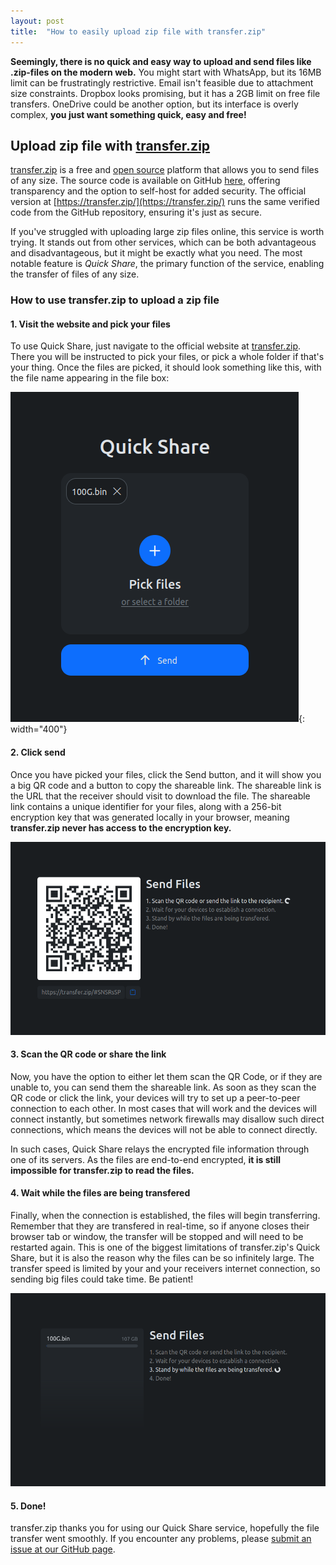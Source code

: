 ```yaml
---
layout: post
title:  "How to easily upload zip file with transfer.zip"
---
```

**Seemingly, there is no quick and easy way to upload and send files like .zip-files on the modern web.** You might start with WhatsApp, but its 16MB limit can be frustratingly restrictive. Email isn't feasible due to attachment size constraints. Dropbox looks promising, but it has a 2GB limit on free file transfers. OneDrive could be another option, but its interface is overly complex, **you just want something quick, easy and free!**

## Upload zip file with **[transfer.zip](https://transfer.zip/)**

[transfer.zip](https://transfer.zip/) is a free and [open source](https://github.com/robinkarlberg/transfer.zip-web) platform that allows you to send files of any size. The source code is available on GitHub [here](https://github.com/robinkarlberg/transfer.zip-web), offering transparency and the option to self-host for added security. The official version at [https://transfer.zip/](https://transfer.zip/) runs the same verified code from the GitHub repository, ensuring it's just as secure.

If you've struggled with uploading large zip files online, this service is worth trying. It stands out from other services, which can be both advantageous and disadvantageous, but it might be exactly what you need. The most notable feature is *Quick Share*, the primary function of the service, enabling the transfer of files of any size. 

### How to use transfer.zip to upload a zip file

#### **1. Visit the website and pick your files**

To use Quick Share, just navigate to the official website at [transfer.zip](https://transfer.zip/). There you will be instructed to pick your files, or pick a whole folder if that's your thing. Once the files are picked, it should look something like this, with the file name appearing in the file box:

<!-- ![Quick Share landing page](/assets/img/quick-share-new.png){: width="400"} -->
![Screenshot of Quick Share showing that the user has picked a 100GB file](/assets/img/quick-share-100g.png){: width="400"}

#### **2. Click send**

Once you have picked your files, click the Send button, and it will show you a big QR code and a button to copy the shareable link. The shareable link is the URL that the receiver should visit to download the file. The shareable link contains a unique identifier for your files, along with a 256-bit encryption key that was generated locally in your browser, meaning **transfer.zip never has access to the encryption key.**

![Screenshot of Quick Share showing a big QR code and that the user is waiting for someone to scan it](/assets/img/quick-share-progress-1.png)

#### **3. Scan the QR code or share the link**

Now, you have the option to either let them scan the QR Code, or if they are unable to, you can send them the shareable link. As soon as they scan the QR code or click the link, your devices will try to set up a peer-to-peer connection to each other. In most cases that will work and the devices will connect instantly, but sometimes network firewalls may disallow such direct connections, which means the devices will not be able to connect directly. 

In such cases, Quick Share relays the encrypted file information through one of its servers. As the files are end-to-end encrypted, **it is still impossible for transfer.zip to read the files.**

#### **4. Wait while the files are being transfered**

Finally, when the connection is established, the files will begin transferring. Remember that they are transfered in real-time, so if anyone closes their browser tab or window, the transfer will be stopped and will need to be restarted again. This is one of the biggest limitations of transfer.zip's Quick Share, but it is also the reason why the files can be so infinitely large. The transfer speed is limited by your and your receivers internet connection, so sending big files could take time. Be patient!

![Screenshot of Quick Share showing the 100GB file is being downloaded](/assets/img/quick-share-progress-100g-3.png)

#### **5. Done!**

transfer.zip thanks you for using our Quick Share service, hopefully the file transfer went smoothly. If you encounter any problems, please [submit an issue at our GitHub page](https://github.com/robinkarlberg/transfer.zip-web/issues).